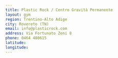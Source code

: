 ```yaml
---
title: Plastic Rock / Centro Gravità Permanente
layout: gym
region: Trentino-Alto Adige
city: Rovereto (TN)
email: info@plasticrock.com
address: Via Fortunato Zeni 8
phone: 0464 480615
latitude: 
longitude: 
---
```



